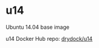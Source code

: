 # u14
Ubuntu 14.04 base image

u14 Docker Hub repo: [drydock/u14](https://hub.docker.com/r/drydock/u14/)
